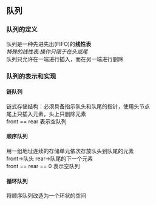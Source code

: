 ## 队列
### 队列的定义
队列是一种先进先出(FIFO)的<b>线性表</b><br/>
_特殊的线性表:操作只限于在头或尾_<br/>
队列只允许在一端进行插入，而在另一端进行删除<br/>
### 队列的表示和实现
#### 链队列
链式存储结构：必须具备指示队头和队尾的指针，使用头节点<br/>
尾上只插入元素，头上只删除元素<br/>
front == rear 表示空队列
#### 顺序队列
用一组地址连续的存储单元依次存放队头到队尾的元素<br/>
front->队头 rear->队尾的下一个元素<br/>
front == rear == 0 表示空队列
#### 循环队列
将顺序队列改造为一个环状的空间
